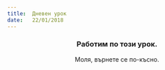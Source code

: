 ```yaml
---
title:  Дневен урок
date:   22/01/2018
---
```


### <center>Работим по този урок.</center>
<center>Моля, върнете се по-късно.</center>